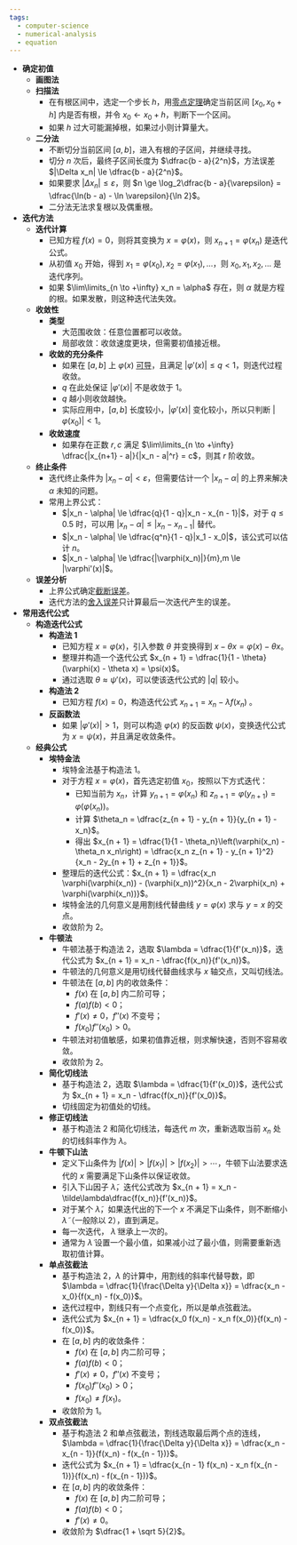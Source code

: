 ```yaml
---
tags:
  - computer-science
  - numerical-analysis
  - equation
---
```

- **确定初值**
    - **画图法**
    - **扫描法**
        - 在有根区间中，选定一个步长 $h$，用[零点定理](/pages/mathematics/calculus/function.md#fkxb1e)确定当前区间 $[x_0,x_0 + h]$ 内是否有根，并令 $x_0 \longleftarrow x_0 + h$，判断下一个区间。
        - 如果 $h$ 过大可能漏掉根，如果过小则计算量大。
    - **二分法**
        - 不断切分当前区间 $[a,b]$，进入有根的子区间，并继续寻找。
        - 切分 $n$ 次后，最终子区间长度为 $\dfrac{b - a}{2^n}$，方法误差 $|\Delta x_n| \le \dfrac{b - a}{2^n}$。
        - 如果要求 $|\Delta x_n| \le \varepsilon$，则 $n \ge \log_2\dfrac{b - a}{\varepsilon} = \dfrac{\ln(b - a) - \ln \varepsilon}{\ln 2}$。
        - 二分法无法求复根以及偶重根。
- **迭代方法**
    - **迭代计算**
        - 已知方程 $f(x) = 0$，则将其变换为 $x = \varphi(x)$，则 $x_{n + 1} = \varphi(x_n)$ 是迭代公式。 <span id="hx4z72"></span>
        - 从初值 $x_0$ 开始，得到 $x_1 = \varphi(x_0),x_2 = \varphi(x_1),\dots$，则 $x_0,x_1,x_2,\dots$ 是迭代序列。
        - 如果 $\lim\limits_{n \to +\infty} x_n = \alpha$ 存在，则 $\alpha$ 就是方程的根。如果发散，则这种迭代法失效。
    - **收敛性**
        - **类型**
            - 大范围收敛：任意位置都可以收敛。
            - 局部收敛：收敛速度更块，但需要初值接近根。
        - **收敛的充分条件**
            -  如果在 $[a, b]$ 上 $\varphi(x)$ [可导](/pages/mathematics/calculus/derivative.md#ri73aj)，且满足 $|\varphi'(x)| \le q < 1$，则迭代过程收敛。
            - $q$ 在此处保证 $|\varphi'(x)|$ 不是收敛于 $1$。
            - $q$ 越小则收敛越快。
            - 实际应用中，$[a,b]$ 长度较小，$|\varphi'(x)|$ 变化较小，所以只判断 $|\varphi(x_0)|<1$。
        - **收敛速度**
            - 如果存在正数 $r,c$ 满足 $\lim\limits_{n \to +\infty} \dfrac{|x_{n+1} - a|}{|x_n - a|^r} = c$，则其 $r$ 阶收敛。
    - **终止条件**
        - 迭代终止条件为 $|x_n - \alpha| < \varepsilon$，但需要估计一个 $|x_n - \alpha|$ 的上界来解决 $\alpha$ 未知的问题。
        - 常用上界公式：
            - $|x_n - \alpha| \le \dfrac{q}{1 - q}|x_n - x_{n - 1}|$，对于 $q\le 0.5$ 时，可以用 $|x_n - \alpha| \le |x_n - x_{n - 1}|$ 替代。
            - $|x_n - \alpha| \le \dfrac{q^n}{1 - q}|x_1 - x_0|$，该公式可以估计 $n$。
            - $|x_n - \alpha| \le \dfrac{|\varphi(x_n)|}{m},m \le |\varphi'(x)|$。
    - **误差分析**
        - 上界公式确定[截断误差](/pages/computer-science/numerical-analysis/numerical-compution-error.md#fmii73)。
        - 迭代方法的[舍入误差](/pages/computer-science/numerical-analysis/numerical-compution-error.md#slzgdw)只计算最后一次迭代产生的误差。
- **常用迭代公式**
    - **构造迭代公式**
        - **构造法 1**
            - 已知方程 $x = \varphi(x)$，引入参数 $\theta$ 并变换得到 $x - \theta x = \varphi(x) - \theta x$。
            - 整理并构造一个迭代公式 $x_{n + 1} = \dfrac{1}{1 - \theta}(\varphi(x) - \theta x) = \psi(x)$。
            - 通过选取 $\theta \approx \psi'(x)$，可以使该迭代公式的 $|q|$ 较小。
        - **构造法 2**
            - 已知方程 $f(x) = 0$，构造迭代公式 $x_{n + 1} = x_n - \lambda f(x_n)$ 。
        - **反函数法**
            - 如果 $|\varphi'(x)|>1$，则可以构造 $\varphi(x)$ 的反函数 $\psi(x)$，变换迭代公式为 $x = \psi(x)$，并且满足收敛条件。
    - **经典公式**
        - **埃特金法**
            - 埃特金法基于构造法 1。
            - 对于方程 $x = \varphi(x)$，首先选定初值 $x_0$，按照以下方式迭代：
                - 已知当前为 $x_n$，计算 $y_{n + 1} = \varphi(x_n)$ 和 $z_{n + 1} = \varphi(y_{n + 1}) = \varphi(\varphi(x_n))$。
                - 计算 $\theta_n = \dfrac{z_{n + 1} - y_{n + 1}}{y_{n + 1} - x_n}$。
                - 得出 $x_{n + 1} = \dfrac{1}{1 - \theta_n}\left(\varphi(x_n) - \theta_n x_n\right) = \dfrac{x_n z_{n + 1} - y_{n + 1}^2}{x_n - 2y_{n + 1} + z_{n + 1}}$。
            - 整理后的迭代公式：$x_{n + 1} = \dfrac{x_n \varphi(\varphi(x_n)) - (\varphi(x_n))^2}{x_n - 2\varphi(x_n) + \varphi(\varphi(x_n))}$。
            - 埃特金法的几何意义是用割线代替曲线 $y = \varphi(x)$ 求与 $y = x$ 的交点。
            - 收敛阶为 $2$。
        - **牛顿法**
            - 牛顿法基于构造法 2，选取 $\lambda = \dfrac{1}{f'(x_n)}$，迭代公式为 $x_{n + 1} = x_n - \dfrac{f(x_n)}{f'(x_n)}$。
            - 牛顿法的几何意义是用切线代替曲线求与 $x$ 轴交点，又叫切线法。
            - 牛顿法在 $[a,b]$ 内的收敛条件：
                - $f(x)$ 在 $[a,b]$ 内二阶可导；
                - $f(a)f(b) < 0$；
                - $f'(x) \ne 0$，$f''(x)$ 不变号；
                - $f(x_0)f''(x_0) > 0$。
            - 牛顿法对初值敏感，如果初值靠近根，则求解快速，否则不容易收敛。
            - 收敛阶为 $2$。
        - **简化切线法**
            - 基于构造法 2，选取 $\lambda = \dfrac{1}{f'(x_0)}$，迭代公式为 $x_{n + 1} = x_n - \dfrac{f(x_n)}{f'(x_0)}$。
            - 切线固定为初值处的切线。
        - **修正切线法**
            - 基于构造法 2 和简化切线法，每迭代 $m$ 次，重新选取当前 $x_n$ 处的切线斜率作为 $\lambda$。
        - **牛顿下山法**
            - 定义下山条件为 $|f(x)| > |f(x_1)| > |f(x_2)| > \cdots$，牛顿下山法要求迭代的 $x$ 需要满足下山条件以保证收敛。
            - 引入下山因子 $\tilde\lambda$，迭代公式改为 $x_{n + 1} = x_n - \tilde\lambda\dfrac{f(x_n)}{f'(x_n)}$。
            - 对于某个 $\tilde\lambda$，如果迭代出的下一个 $x$ 不满足下山条件，则不断缩小 $\tilde\lambda$（一般除以 $2$），直到满足。
            - 每一次迭代， $\tilde\lambda$ 继承上一次的。
            - 通常为 $\tilde\lambda$ 设置一个最小值，如果减小过了最小值，则需要重新选取初值计算。
        - **单点弦截法**
            - 基于构造法 2，$\lambda$ 的计算中，用割线的斜率代替导数，即 $\lambda = \dfrac{1}{\frac{\Delta y}{\Delta x}} = \dfrac{x_n - x_0}{f(x_n) - f(x_0)}$。
            - 迭代过程中，割线只有一个点变化，所以是单点弦截法。
            - 迭代公式为 $x_{n + 1} = \dfrac{x_0 f(x_n) - x_n f(x_0)}{f(x_n) - f(x_0)}$。
            - 在 $[a,b]$ 内的收敛条件：
                - $f(x)$ 在 $[a,b]$ 内二阶可导；
                - $f(a)f(b) < 0$；
                - $f'(x) \ne 0$，$f''(x)$ 不变号；
                - $f(x_0)f''(x_0) > 0$；
                - $f(x_0) \ne f(x_1)$。
            - 收敛阶为 $1$。
        - **双点弦截法**
            - 基于构造法 2 和单点弦截法，割线选取最后两个点的连线，$\lambda = \dfrac{1}{\frac{\Delta y}{\Delta x}} = \dfrac{x_n - x_{n - 1}}{f(x_n) - f(x_{n - 1})}$。
            - 迭代公式为 $x_{n + 1} = \dfrac{x_{n - 1} f(x_n) - x_n f(x_{n - 1})}{f(x_n) - f(x_{n - 1})}$。
            - 在 $[a,b]$ 内的收敛条件：
                - $f(x)$ 在 $[a,b]$ 内二阶可导；
                - $f(a)f(b) < 0$；
                - $f'(x) \ne 0$。
            - 收敛阶为 $\dfrac{1 + \sqrt 5}{2}$。
